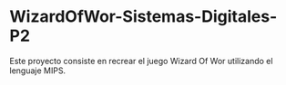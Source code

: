 # WizardOfWor-Sistemas-Digitales-P2
Este proyecto consiste en recrear el juego Wizard Of Wor utilizando el lenguaje MIPS.
